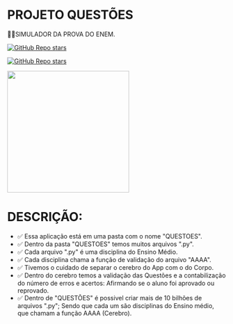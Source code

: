 # PROJETO QUESTÕES
👨‍⚖️SIMULADOR DA PROVA DO ENEM.

[![GitHub Repo stars](https://img.shields.io/badge/VILHALVA-GITHUB-03A9F4?logo=github)](https://github.com/VILHALVA) <br>

[![GitHub Repo stars](https://img.shields.io/badge/-REPOSITORIO%20PRIVADO!-red)](https://github.com/VILHALVA)

<img src="https://juventudes.es.gov.br/Media/Juventude/_Profiles/c4d8c6e6/7c87a7e/enem-2018-logo1.jpg?v=637756921752440820" align="center" width="280"> <br>

# DESCRIÇÃO:

* ✅ Essa aplicação está em uma pasta com o nome "QUESTOES".
* ✅ Dentro da pasta "QUESTOES" temos muitos arquivos ".py".
* ✅ Cada arquivo ".py" é uma disciplina do Ensino Médio.
* ✅ Cada disciplina chama a função de validação do arquivo "AAAA".
* ✅ Tivemos o cuidado de separar o cerebro do App com o do Corpo.
* ✅ Dentro do cerebro temos a validação das Questões e a contabilização do número de erros e acertos: Afirmando se o aluno foi aprovado ou reprovado.
* ✅ Dentro de "QUESTÕES" é possivel criar mais de 10 bilhões de arquivos ".py"; Sendo que cada um são disciplinas do Ensino médio, que chamam a função AAAA (Cerebro).


